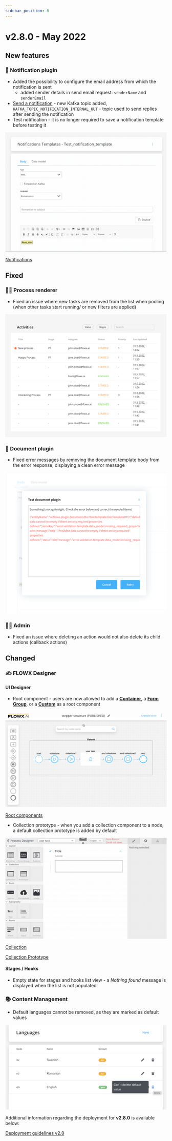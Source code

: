 ```yaml
---
sidebar_position: 6
---
```


# v2.8.0 - May 2022

## **New features**

### :envelope_with_arrow: Notification plugin

* Added the possibility to configure the email address from which the notification is sent&#x20;
  * added sender details in send email request: `senderName` and `senderEmail`
* [Send a notification](../../docs/platform-deep-dive/plugins/custom-plugins/notifications-plugin/using-notifications-plugin/sending-a-notification) - new Kafka topic added, `KAFKA_TOPIC_NOTIFICATION_INTERNAL_OUT` -  topic used to send replies after sending the notification
* Test notification - it is no longer required to save a notification template before testing it

![](../img/release280_notif.gif)

[Notifications](../../../plugins/custom-plugins/notifications/)


## **Fixed**

### 🤹‍♀️ Process renderer

* Fixed an issue where new tasks are removed from the list when pooling (when other tasks start running/ or new filters are applied)

![](../img/release280_task_pooling.png)

### :page_facing_up: Document plugin

* Fixed error messages by removing the document template body from the error response, displaying a clean error message

![](../img/release280_test_doc.png)

### 👩‍🏭 Admin

* Fixed an issue where deleting an action would not also delete its child actions (callback actions)

## **Changed**

### :writing_hand: FLOWX **Designer**&#x20;

#### **UI Designer**

* Root component - users are now allowed to add a [**Container**](../../../flowx-elements/configure-a-template-config-element/component-types/root-components/container), a [**Form Group**](../../../flowx-elements/configure-a-template-config-element/component-types/root-components/form-group), or a [**Custom**](../../../flowx-elements/configure-a-template-config-element/component-types/root-components/custom) as a root component

![Root component](../img/release280_root_comp.gif)

[Root components](../../../flowx-elements/configure-a-template-config-element/component-types/root-components/)


* Collection prototype - when you add a collection component to a node, a default collection prototype is added by default

![Collection prototype](../img/release280_coll_prot.gif)

[Collection](../../../flowx-elements/configure-a-template-config-element/component-types/collection/)

[Collection Prototype](../../../flowx-elements/configure-a-template-config-element/component-types/collection/collection-prototype)

#### Stages / Hooks

* Empty state for stages and hooks list view - a _Nothing found_ message is displayed when the list is not populated

### :books: Content Management

* Default languages cannot be removed, as they are marked as default values

![](../img/release280_cms.png)

Additional information regarding the deployment for **v2.8.0** is available below:

[Deployment guidelines v2.8](deployment-guidelines-v2.8)
